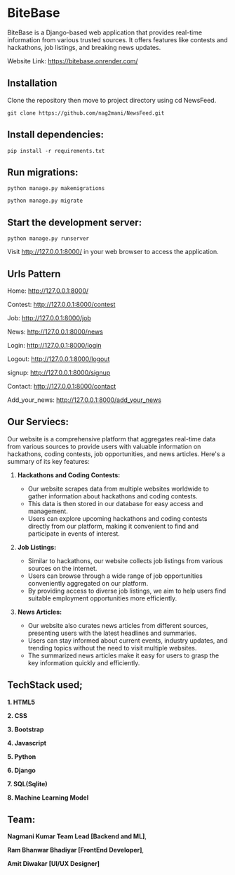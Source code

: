 # BiteBase

BiteBase is a Django-based web application that provides real-time information from various trusted sources. It offers features like contests and hackathons, job listings, and breaking news updates.

Website Link: https://bitebase.onrender.com/


## Installation

Clone the repository then move to project directory using cd NewsFeed.

```shell
git clone https://github.com/nag2mani/NewsFeed.git
```



## Install dependencies:

```shell
pip install -r requirements.txt
```

## Run migrations:

```shell
python manage.py makemigrations
```
```shell
python manage.py migrate
```

## Start the development server:

```shell
python manage.py runserver
```

Visit http://127.0.0.1:8000/ in your web browser to access the application.


## Urls Pattern

Home: http://127.0.0.1:8000/

Contest: http://127.0.0.1:8000/contest

Job: http://127.0.0.1:8000/job

News: http://127.0.0.1:8000/news

Login: http://127.0.0.1:8000/login

Logout: http://127.0.0.1:8000/logout

signup: http://127.0.0.1:8000/signup

Contact: http://127.0.0.1:8000/contact

Add_your_news: http://127.0.0.1:8000/add_your_news



##  Our Serviecs:

Our website is a comprehensive platform that aggregates real-time data from various sources to provide users with valuable information on hackathons, coding contests, job opportunities, and news articles. Here's a summary of its key features:


1. **Hackathons and Coding Contests:**
   - Our website scrapes data from multiple websites worldwide to gather information about hackathons and coding contests.
   - This data is then stored in our database for easy access and management.
   - Users can explore upcoming hackathons and coding contests directly from our platform, making it convenient to find and participate in events of interest.


2. **Job Listings:**
   - Similar to hackathons, our website collects job listings from various sources on the internet.
   - Users can browse through a wide range of job opportunities conveniently aggregated on our platform.
   - By providing access to diverse job listings, we aim to help users find suitable employment opportunities more efficiently.


3. **News Articles:**
   - Our website also curates news articles from different sources, presenting users with the latest headlines and summaries.
   - Users can stay informed about current events, industry updates, and trending topics without the need to visit multiple websites.
   - The summarized news articles make it easy for users to grasp the key information quickly and efficiently.



## TechStack used;

**1. HTML5**

**2. CSS**

**3. Bootstrap**

**4. Javascript**

**5. Python**

**6. Django**

**7. SQL(Sqlite)**

**8. Machine Learning Model**



## Team:

**Nagmani Kumar Team Lead [Backend and ML]**,

**Ram Bhanwar Bhadiyar [FrontEnd Developer]**,

**Amit Diwakar [UI/UX Designer]**


